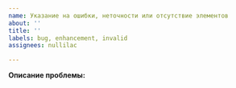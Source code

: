 ```yaml
---
name: Указание на ошибки, неточности или отсутствие элементов
about: ''
title: ''
labels: bug, enhancement, invalid
assignees: nullilac

---
```


**Описание проблемы:**

